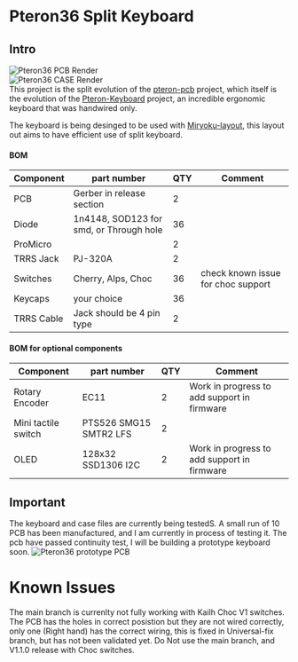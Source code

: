 # Pteron36 Split Keyboard
## Intro 
![Pteron36 PCB Render](https://github.com/harshitgoel96/pteron36-split-keyboard/blob/main/images/pteron36-split.svg)   
![Pteron36 CASE Render](https://github.com/harshitgoel96/pteron36-split-keyboard/blob/main/images/case-render.png)  
This project is the split evolution of the [pteron-pcb](https://github.com/Kraken-Jokes/pteron-pcb) project, which itself is the evolution of the [Pteron-Keyboard](https://github.com/FSund/pteron-keyboard) project, an incredible ergonomic keyboard that was handwired only.

The keyboard is being desinged to be used with [Miryoku-layout](https://github.com/manna-harbour/miryoku), this layout out aims to have efficient use of split keyboard.


#### BOM
| Component           | part number                             | QTY | Comment                            |
| ------------------- | --------------------------------------- | --- | ---------------------------------- |
| PCB                 | Gerber in release section               | 2   |                                    |
| Diode               | 1n4148, SOD123 for smd, or Through hole | 36  |                                    |
| ProMicro            |                                         | 2   |                                    |
| TRRS Jack           | PJ-320A                                 | 2   |                                    |
| Switches            | Cherry, Alps, Choc                      | 36  | check known issue for choc support |
| Keycaps             | your choice                             | 36  |                                    |
| TRRS Cable | Jack should be 4 pin type                  | 2   |                                    |

#### BOM for optional components
| Component           | part number                             | QTY | Comment                            |
| ------------------- | --------------------------------------- | --- | ---------------------------------- |
| Rotary Encoder      | EC11                                    | 2   | Work in progress to add support in firmware |
| Mini tactile switch | PTS526 SMG15 SMTR2 LFS                  | 2   |                                    |
| OLED | 128x32 SSD1306 I2C                  | 2   | Work in progress to add support in firmware |

## Important
The keyboard and case files are currently being testedS. A small run of 10 PCB has been manufactured, and I am currently in process of testing it. The pcb have passed continuity test, I will be building a prototype keyboard soon.
![Pteron36 prototype PCB](https://github.com/harshitgoel96/pteron36-split-keyboard/blob/main/images/proto-pcb.jpeg)

# Known Issues
The main branch is currenlty not fully working with Kailh Choc V1 switches. The PCB has the holes in correct posistion but they are not wired correctly, only one (Right hand) has the correct wiring, this is fixed in Universal-fix branch, but has not been validated yet. Do Not use the main branch, and V1.1.0 release with Choc switches.